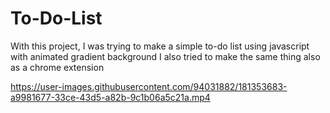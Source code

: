 # To-Do-List
With this project, I was trying to make a simple to-do list using javascript with animated gradient background 
I also tried to make the same thing also as a chrome extension  




https://user-images.githubusercontent.com/94031882/181353683-a9981677-33ce-43d5-a82b-9c1b06a5c21a.mp4


